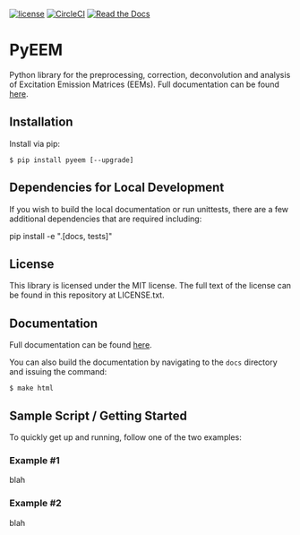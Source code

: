 [![license](https://img.shields.io/github/license/mashape/apistatus.svg)](https://github.com/drewmee/PyEEM/blob/master/LICENSE)
[![CircleCI](https://circleci.com/gh/drewmee/PyEEM.svg?style=shield&circle-token=ccdb16078dcb8ee4e4c9b923f547fc7cb2742aae)](https://app.circleci.com/pipelines/github/drewmee/PyEEM)
[![Read the Docs](https://readthedocs.org/projects/drewmee-demo/badge/?version=latest)](https://www.youtube.com/watch?v=oHg5SJYRHA0)
<!--- Badge for supported python versions https://img.shields.io/pypi/pyversions/pyeem -->
<!--- Badge for PyPI package https://img.shields.io/pypi/v/pyeem -->
<!--- Badge for codecov -->


# PyEEM

Python library for the preprocessing, correction, deconvolution and analysis of Excitation Emission Matrices (EEMs). Full documentation can be found [here](https://www.youtube.com/watch?v=oHg5SJYRHA0).

## Installation

Install via pip:

    $ pip install pyeem [--upgrade]

## Dependencies for Local Development

If you wish to build the local documentation or run unittests, there are a few additional dependencies that are required including:

pip install -e ".[docs, tests]"

## License

  This library is licensed under the MIT license. The full text of the license can be found in this repository at LICENSE.txt.

## Documentation

  Full documentation can be found [here](https://www.youtube.com/watch?v=oHg5SJYRHA0).

  You can also build the documentation by navigating to the `docs` directory and issuing the command:

    $ make html

## Sample Script / Getting Started

To quickly get up and running, follow one of the two examples:

### Example #1

blah

### Example #2

blah